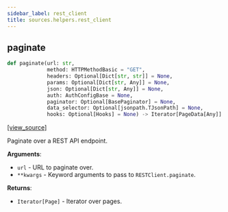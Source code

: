```yaml
---
sidebar_label: rest_client
title: sources.helpers.rest_client
---
```


## paginate

```python
def paginate(url: str,
             method: HTTPMethodBasic = "GET",
             headers: Optional[Dict[str, str]] = None,
             params: Optional[Dict[str, Any]] = None,
             json: Optional[Dict[str, Any]] = None,
             auth: AuthConfigBase = None,
             paginator: Optional[BasePaginator] = None,
             data_selector: Optional[jsonpath.TJsonPath] = None,
             hooks: Optional[Hooks] = None) -> Iterator[PageData[Any]]
```

[[view_source]](https://github.com/dlt-hub/dlt/blob/9857029af018a582dd24da4070562f58bb7e9fc5/dlt/sources/helpers/rest_client/__init__.py#L12)

Paginate over a REST API endpoint.

**Arguments**:

- `url` - URL to paginate over.
- `**kwargs` - Keyword arguments to pass to `RESTClient.paginate`.
  

**Returns**:

- `Iterator[Page]` - Iterator over pages.

